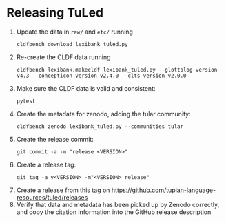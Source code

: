 # Releasing TuLed

1. Update the data in `raw/` and `etc/` running
   ```shell
   cldfbench download lexibank_tuled.py
   ```
2. Re-create the CLDF data running
   ```shell
   cldfbench lexibank.makecldf lexibank_tuled.py --glottolog-version v4.3 --concepticon-version v2.4.0 --clts-version v2.0.0
   ```
3. Make sure the CLDF data is valid and consistent:
   ```shell
   pytest
   ```
4. Create the metadata for zenodo, adding the tular community:
   ```shell
   cldfbench zenodo lexibank_tuled.py --communities tular
   ```
5. Create the release commit:
   ```shell
   git commit -a -m "release <VERSION>"
   ```
6. Create a release tag:
   ```
   git tag -a v<VERSION> -m"<VERSION> release"
   ```
7. Create a release from this tag on https://github.com/tupian-language-resources/tuled/releases
8. Verify that data and metadata has been picked up by Zenodo correctly,
   and copy the citation information into the GitHub release description.

